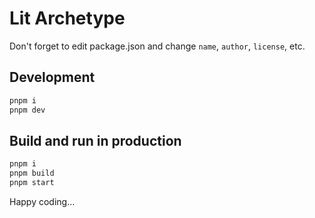 # Lit Archetype

Don't forget to edit package.json and change `name`, `author`, `license`, etc.

## Development

```sh
pnpm i
pnpm dev
```

## Build and run in production

```sh
pnpm i
pnpm build
pnpm start
```

Happy coding...
